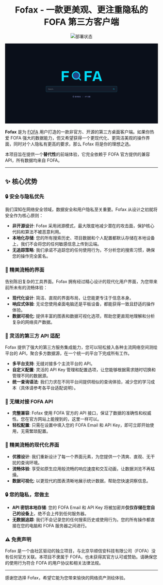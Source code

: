 <h1 align="center">Fofax - 一款更美观、更注重隐私的 FOFA 第三方客户端</h1>
<p align="center">
  <img src="https://img.shields.io/badge/Deployment-Ready-brightgreen?style=for-the-badge" alt="部署状态">
</p>

<p align="center">
  <img src="https://raw.githubusercontent.com/ckeu/fofax/refs/heads/main/fofax.png" alt="Fofax界面" width="800">
</p>

**Fofax** 是为 [FOFA](https://fofa.info) 用户打造的一款非官方、开源的第三方桌面客户端。如果你热爱 FOFA 强大的数据能力，但又希望获得一个更现代化、更简洁美观的操作界面，同时对个人隐私有更高的要求，那么 Fofax 将是你的理想之选。

本项目旨在提供一个**替代性**的前端体验，它完全依赖于 FOFA 官方提供的兼容 API，所有数据均来自 FOFA。

---

## ✨ 核心优势

### 🔒 安全与隐私优先

我们深知在网络安全领域，数据安全和用户隐私至关重要。Fofax 从设计之初就将安全作为核心原则：

- **非开源设计**: Fofax 采用闭源模式，最大限度地减少潜在的攻击面，保护核心代码和算法不被恶意利用。
- **本地化存储**: 您的所有搜索历史、项目数据和个人配置都默认存储在本地设备上，我们不会将您的任何敏感信息上传到云端。
- **无追踪策略**: 我们承诺不追踪您的任何使用行为，不分析您的搜索习惯，确保您的操作完全匿名。

### 🎨 精美流畅的界面

告别陈旧复杂的工具界面。Fofax 拥有经过精心设计的现代化用户界面，为您带来前所未有的流畅体验：

- **现代化设计**: 简洁、直观的界面布局，让您能更专注于信息本身。
- **响应式体验**: 无论您使用桌面电脑还是平板设备，都能获得一致且舒适的操作体验。
- **数据可视化**: 提供丰富的图表和数据可视化选项，帮助您更直观地理解和分析复杂的网络资产数据。

### 🔌 灵活的第三方 API 适配

Fofax 提供了强大的第三方服务集成能力，您可以轻松接入各种主流网络空间测绘平台的 API，聚合多方数据源，在一个统一的平台下完成所有工作。

- **多平台支持**: 无缝对接多个主流平台的 API。
- **自定义配置**: 灵活的 API Key 管理和配置选项，让您能够根据需求随时切换和管理不同的数据源。
- **统一查询语法**: 我们力求在不同平台间提供相似的查询体验，减少您的学习成本（具体请参考各平台适配说明）。

### 🚀 无缝对接 FOFA API

- **完整兼容**: Fofax 使用 FOFA 官方的 API 接口，保证了数据的准确性和权威性。您在官方网站上能搜到的，这里一样可以。
- **轻松配置**: 只需在设置中填入您的 FOFA Email 和 API Key，即可立即开始使用，无需繁琐配置。

### 🎨 精美流畅的现代化界面

- **优雅设计**: 我们重新设计了每一个界面元素，为您提供一个清爽、直观、无干扰的查询环境。
- **流畅体验**: 享受如原生应用般流畅的响应速度和交互动画，让数据浏览不再枯燥。
- **数据可视化**: 以更现代的图表清晰地展示统计数据，帮助您快速洞察信息。

### 🔒 您的隐私，您做主

- **API 密钥本地存储**: 您的 FOFA Email 和 API Key 将被加密并**仅仅存储在您自己的设备上**，绝不会上传到任何服务器。
- **无数据追踪**: 我们不会记录您的任何搜索历史或使用行为。您的所有操作都直接在您的电脑和 FOFA 服务器之间进行。

### ⚠️ 免责声明

Fofax 是一个由社区驱动的独立项目，与北京华顺信安科技有限公司（FOFA）没有任何官方关联。本项目不隶属于 FOFA，也未获得其官方认可或赞助。请确保您的使用行为符合 FOFA 的用户协议和相关法律法规。

---

感谢您选择 Fofax，希望它能为您带来愉快的网络资产测绘体验。

